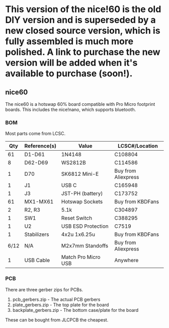 # This version of the nice!60 is the old DIY version and is superseded by a new closed source version, which is fully assembled is much more polished. A link to purchase the new version will be added when it's available to purchase (soon!).
## nice60

The nice60 is a hotswap 60% board compatible with Pro Micro footprint boards. This includes the nice!nano, which supports bluetooth.

### BOM
Most parts come from LCSC.

|Qty |Reference(s)   |Value              |LCSC#/Location     |
|----|---------------|-------------------|-------------------|
|61  |D1-D61         |1N4148             |C108804            |
|8   |D62-D69        |WS2812B            |C114586            |
|1   |D70            |SK6812 Mini-E      |Buy from Aliexpress|
|1   |J1             |USB C              |C165948            |
|1   |J3             |JST-PH (battery)   |C173752            |
|61  |MX1-MX61       |Hotswap Sockets    |Buy from KBDFans   |
|2   |R2, R3         |5.1k               |C304897            |
|1   |SW1            |Reset Switch       |C388295            |
|1   |U2             |USB ESD Protection |C7519              |
|1   |Stabilizers    |4x2u 1x6.25u       |Buy from KBDFans   |
|6/12|N/A            |M2x7mm Standoffs   |Buy from Aliexpress|
|1   |USB Cable      |Match Pro Micro USB|Anywhere           |

### PCB

There are three gerber zips for PCBs.

1. pcb_gerbers.zip - The actual PCB gerbers
2. plate_gerbers.zip - The top plate for the board
3. backplate_gerbers.zip - The bottom case/plate for the board

These can be bought from JLCPCB the cheapest.
